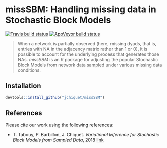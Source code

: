 
# missSBM: Handling missing data in Stochastic Block Models

[![Travis build
status](https://travis-ci.org/jchiquet/missSBM.svg?branch=master)](https://travis-ci.org/jchiquet/missSBM)
[![AppVeyor build
status](https://ci.appveyor.com/api/projects/status/github/jchiquet/missSBM?branch=master&svg=true)](https://ci.appveyor.com/project/jchiquet/missSBM)

> When a network is partially observed (here, missing dyads, that is,
> entries with NA in the adjacency matrix rather than 1 or 0), it is
> possible to account for the underlying process that generates those
> NAs. *missSBM* is an R package for adjusting the popular Stochastic
> Block Models from network data sampled under various missing data
> conditions.

## Installation

``` r
devtools::install_github("jchiquet/missSBM")
```

## References

Please cite our work using the following references:

  - T. Tabouy, P. Barbillon, J. Chiquet. *Variational Inference for
    Stochastic Block Models from Sampled Data*, 2018
    [link](https://arxiv.org/abs/1707.04141)
